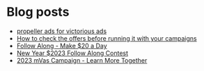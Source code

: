 # Blog posts
<!-- BLOG-POST-LIST:START -->
- [propeller ads for victorious ads](https://afflift.com/f/threads/propeller-ads-for-victorious-ads.10191/)
- [How to check the offers before running it with your campaigns](https://afflift.com/f/threads/how-to-check-the-offers-before-running-it-with-your-campaigns.8132/)
- [Follow Along - Make $20 a Day](https://afflift.com/f/threads/follow-along-make-20-a-day.10149/)
- [New Year $2023 Follow Along Contest](https://afflift.com/f/threads/new-year-2023-follow-along-contest.10177/)
- [2023 mVas Campaign - Learn More Together](https://afflift.com/f/threads/2023-mvas-campaign-learn-more-together.10194/)
<!-- BLOG-POST-LIST:END -->
